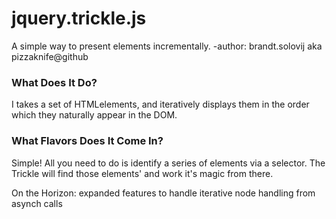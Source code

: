 # jquery.trickle.js

A simple way to present elements incrementally.
-author: brandt.solovij aka pizzaknife@github

### What Does It Do?

I takes a set of HTMLelements, and iteratively displays them in the order which
they naturally appear in the DOM.

### What Flavors Does It Come In?

Simple! All you need to do is identify a series of elements via a selector. The
Trickle will find those elements' and work it's magic from there.

On the Horizon: expanded features to handle iterative node handling from asynch calls 

